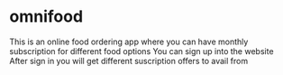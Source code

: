 # omnifood
This is an online food ordering app where you can have monthly subscription  for different food options
You can sign up into the website
After sign in you will get different suscription offers to avail from 
